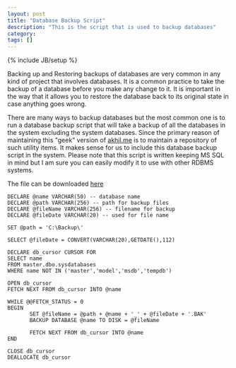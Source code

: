 ```yaml
---
layout: post
title: "Database Backup Script"
description: "This is the script that is used to backup databases"
category: 
tags: []
---
```

{% include JB/setup %}


Backing up and Restoring backups of databases are very common in any kind of project that involves databases. It is a common practice to take the backup of a database before you make any change to it. It is  important in the way that it allows you to restore the database back to its original state in case anything goes wrong. 

There are many ways to backup databases but the most common one is to run a database backup script that will take a backup of all the databases in the system excluding the system databases. Since the primary reason of maintaining this "geek" version of [akhil.me](http://akhil.me "my main blog") is to maintain a repository of such utility items. It makes sense for us to include this database backup script in the system. Please note that this script is written keeping MS SQL in mind but I am sure you can easily modify it to use with other RDBMS systems.


The file can be downloaded [here](/assets/files/db_backup.sql)


	DECLARE @name VARCHAR(50) -- database name 
	DECLARE @path VARCHAR(256) -- path for backup files 
	DECLARE @fileName VARCHAR(256) -- filename for backup 
	DECLARE @fileDate VARCHAR(20) -- used for file name

	SET @path = 'C:\Backup\' 

	SELECT @fileDate = CONVERT(VARCHAR(20),GETDATE(),112)

	DECLARE db_cursor CURSOR FOR 
	SELECT name 
	FROM master.dbo.sysdatabases 
	WHERE name NOT IN ('master','model','msdb','tempdb') 

	OPEN db_cursor  
	FETCH NEXT FROM db_cursor INTO @name  

	WHILE @@FETCH_STATUS = 0  
	BEGIN  
	       SET @fileName = @path + @name + '_' + @fileDate + '.BAK' 
	       BACKUP DATABASE @name TO DISK = @fileName 

	       FETCH NEXT FROM db_cursor INTO @name  
	END  

	CLOSE db_cursor  
	DEALLOCATE db_cursor



